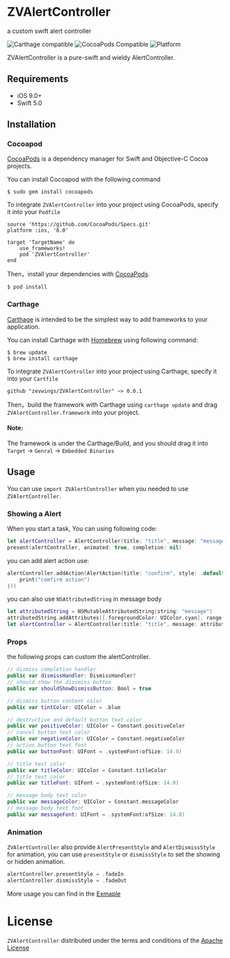 # ZVAlertController
a custom swift alert controller

![Carthage compatible](https://img.shields.io/badge/Carthage-compatible-4BC51D.svg?style=flat)[](https://github.com/Carthage/Carthage)
![CocoaPods Compatible](https://img.shields.io/badge/pod-1.0.0-4BC51D.svg?style=flat)[](https://cocoapods.org)
![Platform](https://img.shields.io/badge/platform-ios-9F9F9F.svg)[](http://cocoadocs.org/docsets/Alamofire)


ZVAlertController is a pure-swift and wieldy AlertController.

## Requirements

- iOS 9.0+ 
- Swift 5.0


## Installation
### Cocoapod
[CocoaPods](https://cocoapods.org) is a dependency manager for Swift and Objective-C Cocoa projects.

You can install Cocoapod with the following command

```
$ sudo gem install cocoapods
```
To integrate `ZVAlertController` into your project using CocoaPods, specify it into your `Podfile`

```
source 'https://github.com/CocoaPods/Specs.git'
platform :ios, '8.0'

target 'TargetName' do
    use_frameworks!
    pod 'ZVAlertController'
end
```

Then，install your dependencies with [CocoaPods](https://cocoapods.org).

```
$ pod install
```
### Carthage 

[Carthage](https://github.com/Carthage/Carthage) is intended to be the simplest way to add frameworks to your application.

You can install Carthage with [Homebrew](https://brew.sh) using following command:

```
$ brew update
$ brew install carthage
```

To integrate `ZVAlertController` into your project using Carthage, specify it into your `Cartfile`

```
github "zevwings/ZVAlertController" ~> 0.0.1
```

Then，build the framework with Carthage
using `carthage update` and drag `ZVAlertController.framework` into your project.

#### Note:
The framework is under the Carthage/Build, and you should drag it into  `Target` -> `Genral` -> `Embedded Binaries`

## Usage
You can use `import ZVAlertController` when you needed to use `ZVAlertController`.


### Showing a Alert

When you start a task, You can using following code:

```swift
let alertController = AlertController(title: "title", message: "message")
present(alertController, animated: true, completion: nil)
```

you can add alert action use:

```swift
alertController.addAction(AlertAction(title: "confirm", style: .default, handler: { _ in
    print("comfirm action")
}))
```

you can also use `NSAttributedString` in message body

```swift
let attributedString = NSMutableAttributedString(string: "message")
attributedString.addAttributes([.foregroundColor: UIColor.cyan], range: NSRange(location: 0, length: 4))
let alertController = AlertController(title: "title", message: attributedString)
```

### Props
the following props can custom the alertController.

```swift
// dismiss completion handler
public var dismissHandler: DismissHandler?
// should show the dissmiss button 
public var shouldShowDismissButton: Bool = true

// dismiss button content color
public var tintColor: UIColor = .blue

// destructive and default button text color
public var positiveColor: UIColor = Constant.positiveColor
// cancel button text color
public var negativeColor: UIColor = Constant.negativeColor
// action button text font
public var buttonFont: UIFont = .systemFont(ofSize: 14.0)

// title text color 
public var titleColor: UIColor = Constant.titleColor
// title text color 
public var titleFont: UIFont = .systemFont(ofSize: 14.0)

// message body text color 
public var messageColor: UIColor = Constant.messageColor
// message body text font
public var messageFont: UIFont = .systemFont(ofSize: 14.0)
```

### Animation
`ZVAlertController` also provide `AlertPresentStyle` and `AlertDismissStyle` for animation, you can use `presentStyle` or `dismissStyle` to set the showing or hidden animation.

```swift
alertController.presentStyle = .fadeIn
alertController.dismissStyle = .fadeOut
```

More usage you can find in the [Exmaple](https://github.com/zevwings/ZVAlertController/blob/master/ZVAlertControllerExample/ViewController.swift)

# License
`ZVAlertController` distributed under the terms and conditions of the [Apache License](https://github.com/zevwings/ZVAlertController/blob/master/LICENSE)
